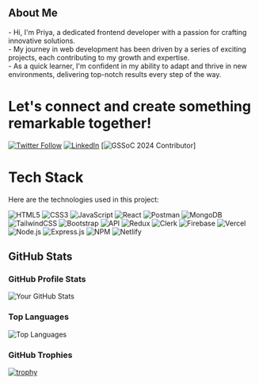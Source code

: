 ## About Me

<div style="cursor: pointer;">
  - Hi, I'm Priya, a dedicated frontend developer with a passion for crafting innovative solutions.
</div>

<div style="cursor: pointer;">
  - My journey in web development has been driven by a series of exciting projects, each contributing to my growth and expertise.
</div>

<div style="cursor: pointer;">
  - As a quick learner, I'm confident in my ability to adapt and thrive in new environments, delivering top-notch results every step of the way.
</div>




# Let's connect and create something remarkable together!

[![Twitter Follow](https://img.shields.io/twitter/follow/huhpriya?style=social)](https://twitter.com/huhpriya)    [![LinkedIn](https://img.shields.io/badge/LinkedIn-Connect-blue?style=flat-square&logo=linkedin)](https://www.linkedin.com/in/priyaweb)
[![GSSoC 2024 Contributor](https://img.shields.io/badge/GSSoC_2024-Contributor-brightgreen)]

# Tech Stack

Here are the technologies used in this project:

![HTML5](https://img.shields.io/badge/html5-%23E34F26.svg?style=for-the-badge&logo=html5&logoColor=white)
![CSS3](https://img.shields.io/badge/css3-%231572B6.svg?style=for-the-badge&logo=css3&logoColor=white)
![JavaScript](https://img.shields.io/badge/javascript-%23323330.svg?style=for-the-badge&logo=javascript&logoColor=%23F7DF1E)
![React](https://img.shields.io/badge/react-%2320232a.svg?style=for-the-badge&logo=react&logoColor=%2361DAFB)
![Postman](https://img.shields.io/badge/Postman-FF6C37?style=for-the-badge&logo=postman&logoColor=white)
![MongoDB](https://img.shields.io/badge/MongoDB-%2347A248.svg?style=for-the-badge&logo=mongodb&logoColor=white)
![TailwindCSS](https://img.shields.io/badge/tailwindcss-%2338B2AC.svg?style=for-the-badge&logo=tailwind-css&logoColor=white)
![Bootstrap](https://img.shields.io/badge/bootstrap-%23563D7C.svg?style=for-the-badge&logo=bootstrap&logoColor=white)
![API](https://img.shields.io/badge/api-%2300f.svg?style=for-the-badge&logo=api&logoColor=white)
![Redux](https://img.shields.io/badge/redux-%23593d88.svg?style=for-the-badge&logo=redux&logoColor=white)
![Clerk](https://img.shields.io/badge/clerk-%23B80A5B.svg?style=for-the-badge&logo=clerk&logoColor=white)
![Firebase](https://img.shields.io/badge/firebase-%23039BE5.svg?style=for-the-badge&logo=firebase)
![Vercel](https://img.shields.io/badge/vercel-%23000000.svg?style=for-the-badge&logo=vercel&logoColor=white)
![Node.js](https://img.shields.io/badge/node.js-%23339933.svg?style=for-the-badge&logo=node.js&logoColor=white)
![Express.js](https://img.shields.io/badge/express.js-%23404d59.svg?style=for-the-badge&logo=express&logoColor=%2361DAFB)
![NPM](https://img.shields.io/badge/npm-%23CB3837.svg?style=for-the-badge&logo=npm&logoColor=white)
![Netlify](https://img.shields.io/badge/netlify-%2300C7B7.svg?style=for-the-badge&logo=netlify&logoColor=white)



## GitHub Stats

### GitHub Profile Stats
![Your GitHub Stats](https://github-readme-stats.vercel.app/api?username=driyash9881&show_icons=true&theme=radical)

### Top Languages
![Top Languages](https://github-readme-stats.vercel.app/api/top-langs/?username=driyash9881&layout=compact&theme=radical)

### GitHub Trophies
[![trophy](https://github-profile-trophy.vercel.app/?username=driyash9881&theme=dracula)](https://github.com/ryo-ma/github-profile-trophy)
